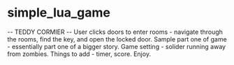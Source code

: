 # simple_lua_game
-- TEDDY CORMIER --
User clicks doors to enter rooms - navigate through the rooms, find the key, and open the locked door. 
Sample part one of game - essentially part one of a bigger story. 
Game setting - solider running away from zombies. 
Things to add - timer, score. 
Enjoy. 
